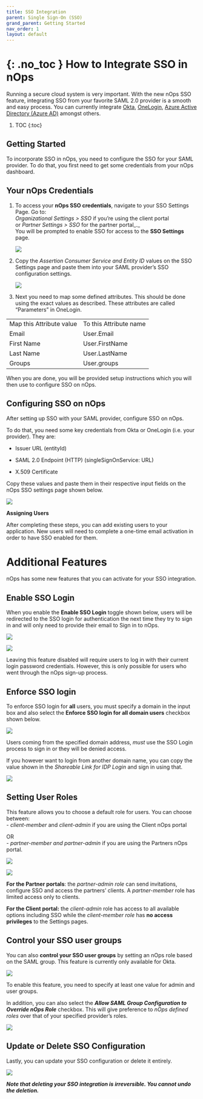 ```yaml
---
title: SSO Integration
parent: Single Sign-On (SSO)
grand_parent: Getting Started
nav_order: 1
layout: default
---
```


{: .no_toc }
How to Integrate SSO in nOps
============================

Running a secure cloud system is very important. With the new nOps SSO feature, integrating SSO from your favorite SAML 2.0 provider is a smooth and easy process. You can currently integrate [Okta](https://www.okta.com/integrate/), [OneLogin](https://www.onelogin.com/product/sso), [Azure Active Directory (Azure AD)](https://docs.microsoft.com/en-us/azure/active-directory/) amongst others.


1. TOC
{:toc}

Getting Started
---------------

To incorporate SSO in nOps, you need to configure the SSO for your SAML provider. To do that, you first need to get some credentials from your nOps dashboard.

Your nOps Credentials
-------------------------

1.  To access your **nOps SSO credentials**, navigate to your SSO Settings Page. Go to:  
    _Organizational Settings > SSO_ if you’re using the client portal  
    or _Partner Settings > SSO_ for the partner portal_._  
    You will be prompted to enable SSO for access to the **SSO Settings** page.
    
    [![](https://nops-b92747f563e0.intercom-attachments-7.com/i/o/383088389/e338e1b86d912955fdf49105/n1jcayCRuXrQ03DVw7w81lDC9trilJHOUmk92Cwmahm9BCPHw9HyfwVPttpoDSdEt76vvwqTzluBzDQXV3dLv5vI5Scs3PjAgHCiWQ7lbz2xDpVIGGcAe3gaVaexZ6VPCVUoRsCF%3Ds0)](https://nops-b92747f563e0.intercom-attachments-7.com/i/o/383088389/e338e1b86d912955fdf49105/n1jcayCRuXrQ03DVw7w81lDC9trilJHOUmk92Cwmahm9BCPHw9HyfwVPttpoDSdEt76vvwqTzluBzDQXV3dLv5vI5Scs3PjAgHCiWQ7lbz2xDpVIGGcAe3gaVaexZ6VPCVUoRsCF%3Ds0)
    
2.  Copy the _Assertion Consumer Service and Entity ID_ values on the SSO Settings page and paste them into your SAML provider’s SSO configuration settings.
    
    [![](https://nops-b92747f563e0.intercom-attachments-7.com/i/o/383088403/9f8126203b09d03792360f4e/LSG4YJ9OpA8xf1SW6B2hN-tv7y9vTHHRZjHUTjpp1g7NGdL8tEZ4Aj96BiarTzqKI5EDW9ayC5L4NJDjh6CENFwDpe_Lgity6QnHzBtamXARXPlC3V-SFhSHpVMYwSx-Dqscemmh%3Ds0)](https://nops-b92747f563e0.intercom-attachments-7.com/i/o/383088403/9f8126203b09d03792360f4e/LSG4YJ9OpA8xf1SW6B2hN-tv7y9vTHHRZjHUTjpp1g7NGdL8tEZ4Aj96BiarTzqKI5EDW9ayC5L4NJDjh6CENFwDpe_Lgity6QnHzBtamXARXPlC3V-SFhSHpVMYwSx-Dqscemmh%3Ds0)
    
3.  Next you need to map some defined attributes. This should be done using the exact values as described. These attributes are called “Parameters” in OneLogin.
    

|     |     |
| --- | --- |
| Map this Attribute value | To this Attribute name |
| Email | User.Email |
| First Name | User.FirstName |
| Last Name | User.LastName |
| Groups | User.groups |

When you are done, you will be provided setup instructions which you will then use to configure SSO on nOps.

Configuring SSO on nOps
-----------------------

After setting up SSO with your SAML provider, configure SSO on nOps.

To do that, you need some key credentials from Okta or OneLogin (i.e. your provider). They are:

* Issuer URL (entityId)
    
* SAML 2.0 Endpoint (HTTP) (singleSignOnService: URL)
    
* X.509 Certificate
    

Copy these values and paste them in their respective input fields on the nOps SSO settings page shown below.

[![](https://nops-b92747f563e0.intercom-attachments-7.com/i/o/383088411/8bd0367e752c7949948fce57/UG0y1-E97C9ObGMnrU5wfeytNUircHWotayHK3ObZRKxqdLpf-p7PUyaK-N6UTo5QzBdMK99XULdhy-HON4j5a8LQPDyRgG-nqrBHbudfCToeFXpG_UA1Vxc40p4QurqZGS5Q260%3Ds0)](https://nops-b92747f563e0.intercom-attachments-7.com/i/o/383088411/8bd0367e752c7949948fce57/UG0y1-E97C9ObGMnrU5wfeytNUircHWotayHK3ObZRKxqdLpf-p7PUyaK-N6UTo5QzBdMK99XULdhy-HON4j5a8LQPDyRgG-nqrBHbudfCToeFXpG_UA1Vxc40p4QurqZGS5Q260%3Ds0)

**Assigning Users**

After completing these steps, you can add existing users to your application. New users will need to complete a one-time email activation in order to have SSO enabled for them.

Additional Features
=======================

nOps has some new features that you can activate for your SSO integration.

Enable SSO Login
----------------

When you enable the **Enable SSO Login** toggle shown below, users will be redirected to the SSO login for authentication the next time they try to sign in and will only need to provide their email to Sign in to nOps.

[![](https://nops-b92747f563e0.intercom-attachments-7.com/i/o/383088418/b19a55e2dc2fb670484b4c65/ex9_mHB7DVstNUlKMdDJ8Vn0E-mzMkGOjbeOlOZFCUh7uUICQdIOWNgm4l11xw-UIG0bVyGWPqTQaO_q6QJhaPSgoeu2mkvgaD8EaDF6CyCKC685J4OjankBB0nVPZVrhtdxwaH0%3Ds0)](https://nops-b92747f563e0.intercom-attachments-7.com/i/o/383088418/b19a55e2dc2fb670484b4c65/ex9_mHB7DVstNUlKMdDJ8Vn0E-mzMkGOjbeOlOZFCUh7uUICQdIOWNgm4l11xw-UIG0bVyGWPqTQaO_q6QJhaPSgoeu2mkvgaD8EaDF6CyCKC685J4OjankBB0nVPZVrhtdxwaH0%3Ds0)

[![](https://nops-b92747f563e0.intercom-attachments-7.com/i/o/383088426/9966dc5ef6ba59cf73e23fbd/qe85qESzlx3Op-dAAxuRpaU-L3kdjXoo-s4E8Il9GNpKfyxwadZV3rlCGsagcs9H5dVTMxAaiZGrsfyuDzt_EjWkI0nIQK7tmz57ncQ3yVVUKXMVb9wncBwMLTTedH-zpvLcz5-C%3Ds0)](https://nops-b92747f563e0.intercom-attachments-7.com/i/o/383088426/9966dc5ef6ba59cf73e23fbd/qe85qESzlx3Op-dAAxuRpaU-L3kdjXoo-s4E8Il9GNpKfyxwadZV3rlCGsagcs9H5dVTMxAaiZGrsfyuDzt_EjWkI0nIQK7tmz57ncQ3yVVUKXMVb9wncBwMLTTedH-zpvLcz5-C%3Ds0)

Leaving this feature disabled will require users to log in with their current login password credentials. However, this is only possible for users who went through the nOps sign-up process.

Enforce SSO login
-----------------

To enforce SSO login for **all** users, you must specify a domain in the input box and also select the **Enforce SSO login for all domain users** checkbox shown below.

[![](https://nops-b92747f563e0.intercom-attachments-7.com/i/o/383088431/9da9d2c0cb105e079cf10b43/yqUDWW6noBbckCoxHxLe7nVy4btObpjQv-n3ZbPHq8FhuWR9Nyczjxl_6w60w-XJ9yyThuROHkBXQhpjhZNKPLtKTs5C3r3IdTk0TSYoMndgQx9f_RCEz0WEgkpRqh1cjkzDt-A1%3Ds0)](https://nops-b92747f563e0.intercom-attachments-7.com/i/o/383088431/9da9d2c0cb105e079cf10b43/yqUDWW6noBbckCoxHxLe7nVy4btObpjQv-n3ZbPHq8FhuWR9Nyczjxl_6w60w-XJ9yyThuROHkBXQhpjhZNKPLtKTs5C3r3IdTk0TSYoMndgQx9f_RCEz0WEgkpRqh1cjkzDt-A1%3Ds0)

Users coming from the specified domain address, _must_ use the SSO Login process to sign in or they will be denied access.

If you however want to login from another domain name, you can copy the value shown in the _Shareable Link for IDP Login_ and sign in using that.

[![](https://nops-b92747f563e0.intercom-attachments-7.com/i/o/383088441/e472d12ef29542468686b003/2Kq20N6a8wVOi57t4xfZTBqvF0sE4C4eOj1mDqGLF3uD1EuSa7QiLJ607I7I57z7HAR9KG59-XGQpjiSPPm4qvJjSV3LbHViF6MbT8sTEyI56XO11DXe-mxYLmtjG-9a2N-qozaA%3Ds0)](https://nops-b92747f563e0.intercom-attachments-7.com/i/o/383088441/e472d12ef29542468686b003/2Kq20N6a8wVOi57t4xfZTBqvF0sE4C4eOj1mDqGLF3uD1EuSa7QiLJ607I7I57z7HAR9KG59-XGQpjiSPPm4qvJjSV3LbHViF6MbT8sTEyI56XO11DXe-mxYLmtjG-9a2N-qozaA%3Ds0)

Setting User Roles
------------------

This feature allows you to choose a default role for users. You can choose between:  
\- _client-member_ and _client-admin_ if you are using the Client nOps portal

OR  
\- _partner-member and partner-admin_ if you are using the Partners nOps portal.

[![](https://nops-b92747f563e0.intercom-attachments-7.com/i/o/383088443/76a161a9fe9dc42cde3beaa6/Ql7Di2L5NBk500k5FCjasx3XYk2Wlq7knPc0l1XUDVl3RGycQiyLEqFPI2LkKDobANefNNqIGX4N_XCeP7jg6C0itqbFTrumhIx3Nz7vD-wNPcuYu6tg21IVzs3YKaLV1DW-BM3l%3Ds0)](https://nops-b92747f563e0.intercom-attachments-7.com/i/o/383088443/76a161a9fe9dc42cde3beaa6/Ql7Di2L5NBk500k5FCjasx3XYk2Wlq7knPc0l1XUDVl3RGycQiyLEqFPI2LkKDobANefNNqIGX4N_XCeP7jg6C0itqbFTrumhIx3Nz7vD-wNPcuYu6tg21IVzs3YKaLV1DW-BM3l%3Ds0)

[![](https://nops-b92747f563e0.intercom-attachments-7.com/i/o/383088445/361b0b500fa83e32809f5182/QO45rsbHbA8vaF3nXwONjHpvM05cuUSS3RuNyVUGvEgm-1_FbaQ4IsUF0GDx5L5Afh1JJ2_q_uj7U2P-tgGsfBF1mYPdutJFDa4-_G8IXKIh_tjvWlao532mINBhDxt5y-mYEMLq%3Ds0)](https://nops-b92747f563e0.intercom-attachments-7.com/i/o/383088445/361b0b500fa83e32809f5182/QO45rsbHbA8vaF3nXwONjHpvM05cuUSS3RuNyVUGvEgm-1_FbaQ4IsUF0GDx5L5Afh1JJ2_q_uj7U2P-tgGsfBF1mYPdutJFDa4-_G8IXKIh_tjvWlao532mINBhDxt5y-mYEMLq%3Ds0)

**For the Partner portals**: the _partner-admin role_ can send invitations, configure SSO and access the partners’ clients. A _partner-member_ role has limited access only to clients.

**For the Client portal:** the _client-admin_ role has access to all available options including SSO while the _client-member role_ has **no access privileges** to the Settings pages.

Control your SSO user groups
----------------------------

You can also **control your SSO user groups** by ​​setting an nOps role based on the SAML group. This feature is currently only available for Okta.

[![](https://nops-b92747f563e0.intercom-attachments-7.com/i/o/383088448/320d3034cc99a0283a16e956/0ATIUWKq5lMbXEKeE9QZqUhWcTG4fqAXCpxkt71vcV3jMICqYXka3TMVdVs9NBqDYqXIhmEe5LgSsmeOZjq5CQeViVLjGKnzgqGHyBlr8d6JdEU60b6S0zc9sDWqdSjq__xAmjlW%3Ds0)](https://nops-b92747f563e0.intercom-attachments-7.com/i/o/383088448/320d3034cc99a0283a16e956/0ATIUWKq5lMbXEKeE9QZqUhWcTG4fqAXCpxkt71vcV3jMICqYXka3TMVdVs9NBqDYqXIhmEe5LgSsmeOZjq5CQeViVLjGKnzgqGHyBlr8d6JdEU60b6S0zc9sDWqdSjq__xAmjlW%3Ds0)

To enable this feature, you need to specify at least one value for admin and user groups.

In addition, you can also select the **_Allow SAML Group Configuration to Override nOps Role_** checkbox. This will give preference to _nOps defined roles_ over that of your specified provider’s roles.

[![](https://nops-b92747f563e0.intercom-attachments-7.com/i/o/383088451/d39e60a45b224ba9525ba349/oz2FGrdpRbMWqYA4c9pYOhH9Dge5-EA8wAw4QsegqPWF_Y9_C73HX1fusldJsJtSbrGKO4VRGBBHWV17Hg9LrCyxVY-TLW5NixC7CeHgQfD8r7hZu284pnHqu_VndT3r9szyaBmK%3Ds0)](https://nops-b92747f563e0.intercom-attachments-7.com/i/o/383088451/d39e60a45b224ba9525ba349/oz2FGrdpRbMWqYA4c9pYOhH9Dge5-EA8wAw4QsegqPWF_Y9_C73HX1fusldJsJtSbrGKO4VRGBBHWV17Hg9LrCyxVY-TLW5NixC7CeHgQfD8r7hZu284pnHqu_VndT3r9szyaBmK%3Ds0)

Update or Delete SSO Configuration
----------------------------------

Lastly, you can update your SSO configuration or delete it entirely.

[![](https://nops-b92747f563e0.intercom-attachments-7.com/i/o/383088455/d3704aac96fbc5126bfd95ad/oIVeLj_swy-uGcEW721YIIYY8ebGMLsrvYSxdBepeQI1n4w3CS2Qc3Uv-YUDMNPL_d6acDf-S31zy3fs_CrATsEPq9mnwvEDGAE5sif6TJ2oShP-iYuSM9ivIfXRkV59y2bpMts_%3Ds0)](https://nops-b92747f563e0.intercom-attachments-7.com/i/o/383088455/d3704aac96fbc5126bfd95ad/oIVeLj_swy-uGcEW721YIIYY8ebGMLsrvYSxdBepeQI1n4w3CS2Qc3Uv-YUDMNPL_d6acDf-S31zy3fs_CrATsEPq9mnwvEDGAE5sif6TJ2oShP-iYuSM9ivIfXRkV59y2bpMts_%3Ds0)

**_Note that deleting your SSO integration is irreversible. You cannot undo the deletion._**
